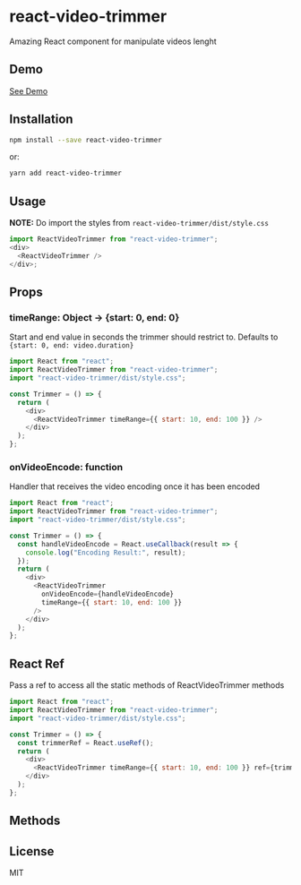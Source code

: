 # react-video-trimmer

Amazing React component for manipulate videos lenght

## Demo

[See Demo](https://limistah.github.io/react-video-trimmer/)

## Installation

```bash
npm install --save react-video-trimmer
```

or:

```bash
yarn add react-video-trimmer
```

## Usage

**NOTE:** Do import the styles from `react-video-trimmer/dist/style.css`

```js
import ReactVideoTrimmer from "react-video-trimmer";
<div>
  <ReactVideoTrimmer />
</div>;
```

## Props

### timeRange: Object -> {start: 0, end: 0}

Start and end value in seconds the trimmer should restrict to. Defaults to
`{start: 0, end: video.duration}`

```js static
import React from "react";
import ReactVideoTrimmer from "react-video-trimmer";
import "react-video-trimmer/dist/style.css";

const Trimmer = () => {
  return (
    <div>
      <ReactVideoTrimmer timeRange={{ start: 10, end: 100 }} />
    </div>
  );
};
```

### onVideoEncode: function

Handler that receives the video encoding once it has been encoded

```js static
import React from "react";
import ReactVideoTrimmer from "react-video-trimmer";
import "react-video-trimmer/dist/style.css";

const Trimmer = () => {
  const handleVideoEncode = React.useCallback(result => {
    console.log("Encoding Result:", result);
  });
  return (
    <div>
      <ReactVideoTrimmer
        onVideoEncode={handleVideoEncode}
        timeRange={{ start: 10, end: 100 }}
      />
    </div>
  );
};
```

## React Ref

Pass a ref to access all the static methods of ReactVideoTrimmer methods

```js static
import React from "react";
import ReactVideoTrimmer from "react-video-trimmer";
import "react-video-trimmer/dist/style.css";

const Trimmer = () => {
  const trimmerRef = React.useRef();
  return (
    <div>
      <ReactVideoTrimmer timeRange={{ start: 10, end: 100 }} ref={trimmerRef} />
    </div>
  );
};
```

## Methods

###

## License

MIT
